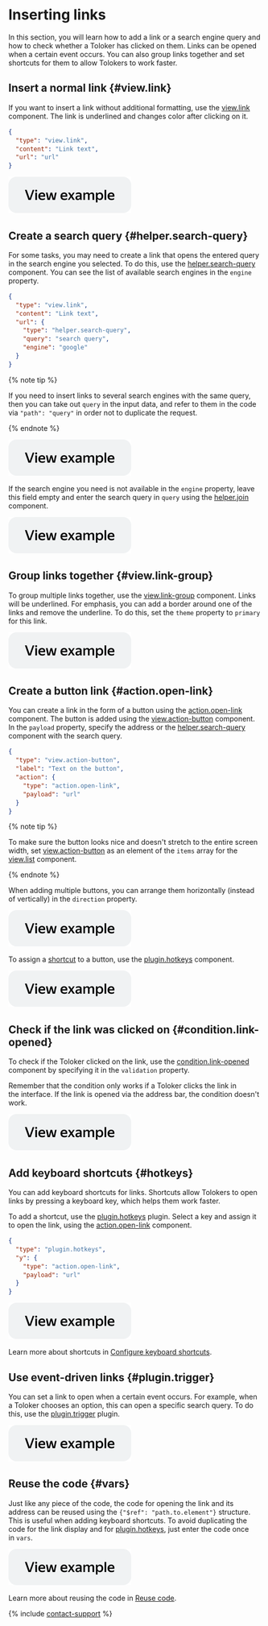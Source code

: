 # Inserting links

In this section, you will learn how to add a link or a search engine query and how to check whether a Toloker has clicked on them. Links can be opened when a certain event occurs. You can also group links together and set shortcuts for them to allow Tolokers to work faster.


## Insert a normal link {#view.link}

If you want to insert a link without additional formatting, use the [view.link](../reference/view.link.md) component. The link is underlined and changes color after clicking on it.

```json
{
  "type": "view.link",
  "content": "Link text",
  "url": "url"
}
```

[![image](../_images/buttons/view-example.svg)](https://clck.ru/TquRS)


## Create a search query {#helper.search-query}

For some tasks, you may need to create a link that opens the entered query in the search engine you selected. To do this, use the [helper.search-query](../reference/helper.search-query.md) component. You can see the list of available search engines in the `engine` property.

```json
{
  "type": "view.link",
  "content": "Link text",
  "url": {
    "type": "helper.search-query",
    "query": "search query",
    "engine": "google"
  }
}
```

{% note tip %}

If you need to insert links to several search engines with the same query, then you can take out `query` in the input data, and refer to them in the code via `"path": "query"` in order not to duplicate the request.

{% endnote %}


[![image](../_images/buttons/view-example.svg)](https://clck.ru/TqucM)

If the search engine you need is not available in the `engine` property, leave this field empty and enter the search query in `query` using the [helper.join](../reference/helper.join.md) component.

[![image](../_images/buttons/view-example.svg)](https://clck.ru/Tqunm)


## Group links together {#view.link-group}

To group multiple links together, use the [view.link-group](../reference/view.link-group.md) component. Links will be underlined. For emphasis, you can add a border around one of the links and remove the underline. To do this, set the `theme` property to `primary` for this link.

[![image](../_images/buttons/view-example.svg)](https://clck.ru/SmsSa)


## Create a button link {#action.open-link}

You can create a link in the form of a button using the [action.open-link](../reference/action.open-link.md) component. The button is added using the [view.action-button](../reference/view.action-button.md) component. In the `payload` property, specify the address or the [helper.search-query](../reference/helper.search-query.md) component with the search query.

```json
{
  "type": "view.action-button",
  "label": "Text on the button",
  "action": {
    "type": "action.open-link",
    "payload": "url"
  }
}
```

{% note tip %}

To make sure the button looks nice and doesn't stretch to the entire screen width, set [view.action-button](../reference/view.action-button.md) as an element of the `items` array for the [view.list](../reference/view.list.md) component.

{% endnote %}


When adding multiple buttons, you can arrange them horizontally (instead of vertically) in the `direction` property.

[![image](../_images/buttons/view-example.svg)](https://clck.ru/Tquv9)

To assign a [shortcut](../best-practices/hotkeys.md) to a button, use the [plugin.hotkeys](../reference/plugin.hotkeys.md) component.

[![image](../_images/buttons/view-example.svg)](https://clck.ru/U7fpE)


## Check if the link was clicked on {#condition.link-opened}

To check if the Toloker clicked on the link, use the [condition.link-opened](../reference/condition.link-opened.md) component by specifying it in the `validation` property.

Remember that the condition only works if a Toloker clicks the link in the interface. If the link is opened via the address bar, the condition doesn't work.

[![image](../_images/buttons/view-example.svg)](https://clck.ru/Tqux9)


## Add keyboard shortcuts {#hotkeys}

You can add keyboard shortcuts for links. Shortcuts allow Tolokers to open links by pressing a keyboard key, which helps them work faster.

To add a shortcut, use the [plugin.hotkeys](../reference/plugin.hotkeys.md) plugin. Select a key and assign it to open the link, using the [action.open-link](../reference/action.open-link.md) component.

```json
{
  "type": "plugin.hotkeys",
  "y": {
    "type": "action.open-link",
    "payload": "url"
  }
}
```

[![image](../_images/buttons/view-example.svg)](https://clck.ru/Tquyt)

Learn more about shortcuts in [Configure keyboard shortcuts](../best-practices/hotkeys.md).


## Use event-driven links {#plugin.trigger}

You can set a link to open when a certain event occurs. For example, when a Toloker chooses an option, this can open a specific search query. To do this, use the [plugin.trigger](../reference/plugin.trigger.md) plugin.

[![image](../_images/buttons/view-example.svg)](https://clck.ru/Tqv5B)


## Reuse the code {#vars}

Just like any piece of the code, the code for opening the link and its address can be reused using the `{"$ref": "path.to.element"}` structure. This is useful when adding keyboard shortcuts. To avoid duplicating the code for the link display and for [plugin.hotkeys](../reference/plugin.hotkeys.md), just enter the code once in `vars`.

[![image](../_images/buttons/view-example.svg)](https://clck.ru/Tqv8L)

Learn more about reusing the code in [Reuse code](../best-practices/reuse.md).

{% include [contact-support](../_includes/contact-support.md) %}